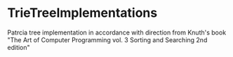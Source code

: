 # TrieTreeImplementations
Patrcia tree implementation in accordance with direction from Knuth's book "The Art of Computer Programming vol. 3 Sorting and Searching 2nd edition"
